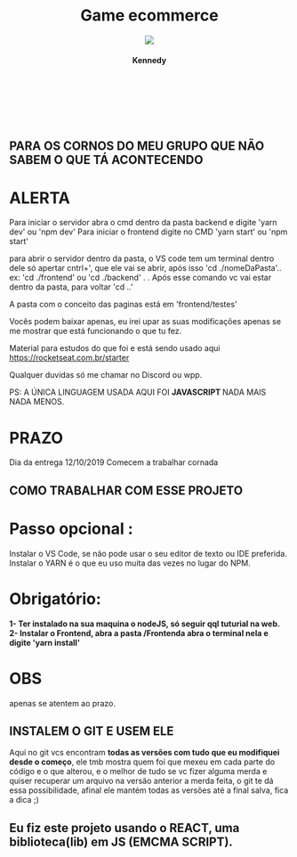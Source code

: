 <h1 align="center"> Game ecommerce </h1>

<p align="center">
  
  <img src="https://user-images.githubusercontent.com/56175244/66710915-2d094d00-ed58-11e9-8f83-ee4532db9032.png">
</p>

<H4 align="center"> Kennedy </H4>

<br><br><br><br><br>



## PARA OS CORNOS DO MEU GRUPO QUE NÃO SABEM O QUE TÁ ACONTECENDO 

# ALERTA 

Para iniciar o servidor abra o cmd dentro da pasta backend e digite 'yarn dev' ou 'npm dev' 
Para iniciar o frontend digite no CMD 'yarn start' ou 'npm start' 

para abrir o servidor dentro da pasta, o VS code tem um terminal dentro dele só apertar cntrl+', que ele vai se abrir, após isso 'cd ./nomeDaPasta'.. ex: 'cd ./frontend' ou 'cd ./backend' . . Após esse comando vc vai estar dentro da pasta, para voltar 'cd ..' 

A pasta com o conceito das paginas está em 'frontend/testes' 

Vocês podem baixar apenas, eu irei upar as suas modificações apenas se me mostrar que está funcionando o que tu fez. 

Material para estudos do que foi e está sendo usado aqui https://rocketseat.com.br/starter 

Qualquer duvidas só me chamar no Discord ou wpp. 

PS: A ÚNICA LINGUAGEM USADA AQUI FOI <strong> JAVASCRIPT </strong> NADA MAIS NADA MENOS. 

# PRAZO 

Dia da entrega 12/10/2019 
Comecem a trabalhar cornada

## COMO TRABALHAR COM ESSE PROJETO 

# Passo opcional :

Instalar o VS Code, se não pode usar o seu editor de texto ou IDE preferida. 
Instalar o YARN é o que eu uso muita das vezes no lugar do NPM. 


# Obrigatório: 

<b> 1- Ter instalado na sua maquina o nodeJS, só seguir qql tuturial na web. </b>
<b> 2- Instalar o Frontend, abra a pasta /Frontenda abra o terminal nela e digite 'yarn install' </b> 

# OBS

apenas se atentem ao prazo. 


## INSTALEM O GIT E USEM ELE 

Aqui no git vcs encontram <b>todas as versões com tudo que eu modifiquei desde o começo</b>, ele tmb mostra quem foi que mexeu em cada parte do código e o que alterou, e o melhor de tudo se vc fizer alguma merda e quiser recuperar um arquivo na versão anterior a merda feita, o git te dá essa possibilidade, afinal ele mantém todas as versões até a final salva, fica a dica ;) 

## Eu fiz este projeto usando o REACT, uma biblioteca(lib) em JS (EMCMA SCRIPT). 
